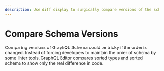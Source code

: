 ```yaml
---
description: Use diff display to surgically compare versions of the schema
---
```


# Compare Schema Versions

Comparing versions of GraphQL Schema could be tricky if the order is changed. Instead of forcing developers to maintain the order of schema by some linter tools. GraphQL Editor compares sorted types and sorted schema to show only the real difference in code.

